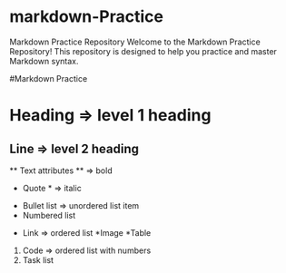 # markdown-Practice

Markdown Practice Repository
Welcome to the Markdown Practice Repository! This repository is designed to help you practice and master Markdown syntax.

#Markdown Practice

# Heading => level 1 heading

## Line => level 2 heading

** Text attributes ** => bold

* Quote * => italic

- Bullet list => unordered list item
- Numbered list

* Link => ordered list 
    *Image
      *Table
1. Code => ordered list with numbers
2. Task list
